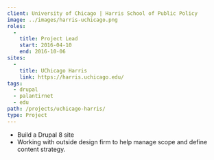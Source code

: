 ```yaml
---
client: University of Chicago | Harris School of Public Policy
image: ../images/harris-uchicago.png
roles: 
  - 
    title: Project Lead
    start: 2016-04-10
    end: 2016-10-06
sites: 
  - 
    title: UChicago Harris
    link: https://harris.uchicago.edu/
tags:
  - drupal
  - palantirnet
  - edu
path: /projects/uchicago-harris/
type: Project
---
```


* Build a Drupal 8 site
* Working with outside design firm to help manage scope and define content strategy.